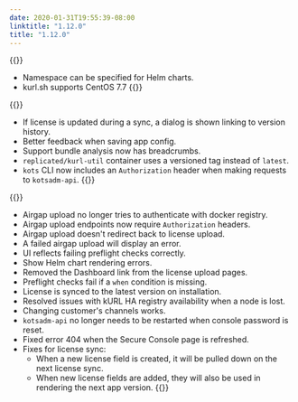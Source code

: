 ```yaml
---
date: 2020-01-31T19:55:39-08:00
linktitle: "1.12.0"
title: "1.12.0"
---
```


{{<features>}}
* Namespace can be specified for Helm charts.
* kurl.sh supports CentOS 7.7
{{</features>}}

{{<changes>}}
* If license is updated during a sync, a dialog is shown linking to version history.
* Better feedback when saving app config.
* Support bundle analysis now has breadcrumbs.
* `replicated/kurl-util` container uses a versioned tag instead of `latest`.
* `kots` CLI now includes an `Authorization` header when making requests to `kotsadm-api`.
{{</changes>}}

{{<fixes>}}
* Airgap upload no longer tries to authenticate with docker registry.
* Airgap upload endpoints now require `Authorization` headers.
* Airgap upload doesn't redirect back to license upload.
* A failed airgap upload will display an error.
* UI reflects failing preflight checks correctly.
* Show Helm chart rendering errors.
* Removed the Dashboard link from the license upload pages.
* Preflight checks fail if a `when` condition is missing.
* License is synced to the latest version on installation.
* Resolved issues with kURL HA registry availability when a node is lost.
* Changing customer's channels works.
* `kotsadm-api` no longer needs to be restarted when console password is reset.
* Fixed error 404 when the Secure Console page is refreshed.
* Fixes for license sync:
  * When a new license field is created, it will be pulled down on the next license sync.
  * When new license fields are added, they will also be used in rendering the next app version.
{{</fixes>}}
